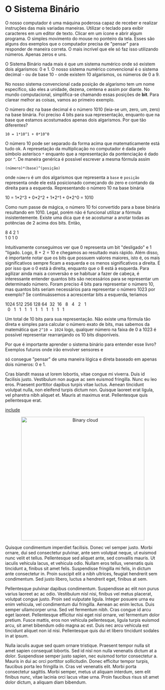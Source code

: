 # O Sistema Binário

O nosso computador é uma máquina poderosa capaz de receber e realizar instruções das mais variadas maneiras. Utilizar o teclado para exibir caracteres em um editor de texto. Clicar em um ícone e abrir algum programa. O simples movimento do mouse no ponteiro da tela. Esses são alguns dos exemplos que o computador precisa de "pensar" para responder de maneira correta. O mais incrível que ele só faz isso utilizando números. Apenas zeros e uns.

O Sistema Binário nada mais é que um sistema numérico onde só existem dois algarismos: 0 e 1. O nosso sistema numérico convencional é o sistema decimal - ou de base 10 - onde existem 10 algarismos, os números de 0 a 9.

No nosso sistema convencional cada posição de algarismo tem um nome específico, são eles a unidade, dezena, centena e assim por diante. No mundo computacional, simplifica-se chamando essas posições de **bit**. Para clarear melhor as coisas, vamos ao primeiro exemplo.

O número dez na base decimal é o número 1010 (leia-se um, zero, um, zero) na base binária. Foi preciso 4 bits para sua representação, enquanto que na base que estamos acostumados apenas dois algarismos. Por que tão diferentes?

```
10 = 1*10^1 + 0*10^0
```

O número 10 pode ser separado da forma acima que matematicamente está tudo ok. A represetação da multiplicação no computador é dada pelo símbolo asterísco `*` enquanto que a representação da pontenciação é dado por `^`. De maneira genérica é possível escrever a mesma fórmula assim

```
(número)*(base)^(posição)
```

onde `número` é um dos algarismos que representa a `base` e `posição` representa onde ele está posicionado começando do zero e contando da direita para a esquerda. Representando o número 10 na base binária

<div class="code-scope">
	10 = <span class="high-number">1</span>*2^3 + <span class="high-number">0</span>*2^2 + <span class="high-number">1</span>*2^1 + <span class="high-number">0</span>*2^0 = <span class="high-number">1010</span> 
</div>

Como num passe de mágica, o número 10 foi convertido para a base binária resultando em 1010. Legal, porém não é funcional utilizar a fórmula insistentemente. Existe uma dica que é se acostumar a anotar todas as potências de 2 acima dos bits. Então,

<div class="code-scope">
	<span class="">
		8	4	2	1
	</span><br/>
	<span class="high-number">
		1	0	1	0
	</span><br/>
</div>

Intuitivamente conseguimos ver que 0 representa um bit "desligado" e 1 "ligado. Logo, 8 + 2 = 10 e chegamos ao resultado mais rápido. Além disso, é importante notar que os bits que possuem valores maiores, isto é, os mais significativos sempre ficam a esquerda e os menos significativos a direita. É por isso que o 0 está à direita, enquanto que o 8 está à esquerda. Para agilizar ainda mais a conversão e se habituar a fazer de cabeça, é interessante entender quantos bits são necessários para se representar um determinado número. Foram preciso 4 bits para representar o número 10, mas quantos bits seriam necessários para representar o número 1023 por exemplo? Se continuássemos a acrescentar bits a esquerda, teriamos

<div class="code-scope">
	<span class="">
		1024&nbsp;512&nbsp;256&nbsp;128&nbsp;64&nbsp;&nbsp;32&nbsp;&nbsp;16&nbsp;&nbsp;&nbsp;8&nbsp;&nbsp;&nbsp;4&nbsp;&nbsp;&nbsp;2&nbsp;&nbsp;&nbsp;1
	</span><br/>
	<span class="high-number">
		&nbsp;&nbsp;0&nbsp;&nbsp;&nbsp;1&nbsp;&nbsp;&nbsp;1&nbsp;&nbsp;&nbsp;1&nbsp;&nbsp;&nbsp;1&nbsp;&nbsp;&nbsp;1&nbsp;&nbsp;&nbsp;1&nbsp;&nbsp;&nbsp;1&nbsp;&nbsp;&nbsp;1&nbsp;&nbsp;&nbsp;1&nbsp;&nbsp;&nbsp;1
	</span><br/>
</div>

Um total de 10 bits para sua representação. Não existe uma fórmula tão direta e simples para calcular o número exato de bits, mas sabemos da matemática que `2^10 = 1024` logo, qualquer número na faixa de 0 a 1023 é possível representar rearranjando os 10 bits disponíveis.

Por que é importante aprender o sistema binário para entender esse livro? Exemplos futuros onde irão envolver sensores e 


só consegue "pensar" de uma maneira lógica e direta baseado em apenas dois números: 0 e 1.

Cras blandit massa ut lorem lobortis, vitae congue mi viverra. Duis id facilisis justo. Vestibulum non augue ac sem euismod fringilla. Nunc eu leo eros. Praesent porttitor dapibus turpis vitae luctus. Aenean tincidunt volutpat nulla, non eleifend turpis dictum non. Quisque laoreet erat ligula, vel pharetra nibh aliquet et. Mauris at maximus erat. Pellentesque quis pellentesque erat.

[include](codes/ex1-1.cpp)

<div style="text-align:center"><img src="http://i.imgur.com/iMGU1xx.png"  width="400" alt="Binary cloud"></div>

Quisque condimentum imperdiet facilisis. Donec vel semper justo. Morbi ornare, dui sed consectetur pulvinar, ante sem volutpat neque, ut euismod nunc velit et tellus. Pellentesque sed aliquet ante, sed convallis mauris. Ut iaculis vehicula lacus, et vehicula odio. Nullam eros tellus, venenatis quis tincidunt a, finibus sit amet felis. Suspendisse fringilla mi felis, in dictum ante consectetur in. Proin suscipit elit a nibh ultrices, feugiat hendrerit sem condimentum. Sed justo libero, luctus a hendrerit eget, finibus at sem.

Pellentesque pulvinar dapibus condimentum. Suspendisse ac elit non purus varius laoreet ac ac odio. Vestibulum nisl nisi, finibus vel metus placerat, volutpat congue justo. Proin sed vulputate ligula. Integer posuere urna eu enim vehicula, vel condimentum dui fringilla. Aenean ac enim lectus. Duis semper ullamcorper urna. Sed vel fermentum nibh. Cras congue id arcu eget laoreet. Pellentesque efficitur nisi eget nisl ornare, vel fermentum dolor pretium. Fusce mattis, eros non vehicula pellentesque, ligula turpis euismod arcu, sit amet bibendum odio magna ac est. Duis nec arcu vehicula est tincidunt aliquet non id nisi. Pellentesque quis dui et libero tincidunt sodales in at ipsum.

Nulla iaculis augue sed quam ornare tristique. Praesent tempor nulla sit amet sapien consequat lobortis. Sed id nisl non nulla venenatis dictum at a dolor. Suspendisse semper justo sapien, nec euismod tortor consectetur a. Mauris in dui ac orci porttitor sollicitudin. Donec efficitur tempor turpis, faucibus porta leo fringilla in. Cras vel venenatis elit. Morbi porta consectetur sagittis. Morbi semper, metus ut aliquam interdum, sem elit finibus nunc, vitae lacinia orci lacus vitae urna. Proin faucibus risus sit amet dolor dictum, a aliquam diam bibendum.